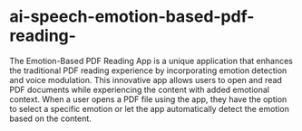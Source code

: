 # ai-speech-emotion-based-pdf-reading-
The Emotion-Based PDF Reading App is a unique application that enhances the traditional PDF reading experience by incorporating emotion detection and voice modulation. This innovative app allows users to open and read PDF documents while experiencing the content with added emotional context. When a user opens a PDF file using the app, they have the option to select a specific emotion or let the app automatically detect the emotion based on the content.

